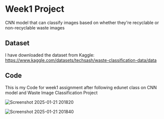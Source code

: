 # Week1 Project

CNN model that can classify images based on whether they're recyclable or non-recyclable waste images

## Dataset

I have downloaded the dataset from Kaggle: https://www.kaggle.com/datasets/techsash/waste-classification-data/data

## Code
This is my Code for week1 assignment after following edunet class on CNN model and Waste Image Classification Project

![Screenshot 2025-01-21 201820](https://github.com/user-attachments/assets/03adc5d1-5faf-4dc5-ab8d-4df637151fa1)


![Screenshot 2025-01-21 201840](https://github.com/user-attachments/assets/05d4c237-8d92-463e-b9d6-3a6533315289)

